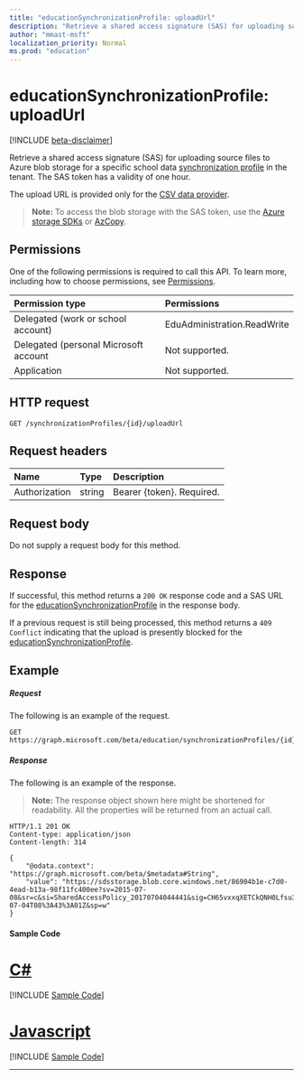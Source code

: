 ```yaml
---
title: "educationSynchronizationProfile: uploadUrl"
description: "Retrieve a shared access signature (SAS) for uploading source files to Azure blob storage for a specific school data synchronization profile in the tenant. The SAS token has a validity of one hour."
author: "mmast-msft"
localization_priority: Normal
ms.prod: "education"
---
```


# educationSynchronizationProfile: uploadUrl

[!INCLUDE [beta-disclaimer](../../includes/beta-disclaimer.md)]

Retrieve a shared access signature (SAS) for uploading source files to Azure blob storage for a specific school data [synchronization profile](../resources/educationsynchronizationprofile.md) in the tenant. The SAS token has a validity of one hour.

The upload URL is provided only for the [CSV data provider](../resources/educationcsvdataprovider.md).

> **Note:** To access the blob storage with the SAS token, use the [Azure storage SDKs](https://github.com/search?q=org%3AAzure+azure-storage) or [AzCopy](https://docs.microsoft.com/en-us/azure/storage/storage-use-azcopy).

## Permissions
One of the following permissions is required to call this API. To learn more, including how to choose permissions, see [Permissions](/graph/permissions-reference).

| Permission type | Permissions |
|:-----------|:----------|
| Delegated (work or school account) | EduAdministration.ReadWrite |
|Delegated (personal Microsoft account|Not supported.|
|Application|Not supported.|

## HTTP request
<!-- { "blockType": "ignored" } -->
```http
GET /synchronizationProfiles/{id}/uploadUrl
```

## Request headers
| Name       | Type | Description|
|:-----------|:------|:----------|
| Authorization  | string  | Bearer {token}. Required.  |

## Request body
Do not supply a request body for this method.
## Response
If successful, this method returns a `200 OK` response code and a SAS URL for the [educationSynchronizationProfile](../resources/educationsynchronizationprofile.md) in the response body.

If a previous request is still being processed, this method returns a `409 Conflict` indicating that the upload is presently blocked for the [educationSynchronizationProfile](../resources/educationsynchronizationprofile.md).

## Example
##### Request
The following is an example of the request.
<!-- {
  "blockType": "request",
  "name": "get_educationSynchronizationProfile_uploadurl"
}-->
```http
GET https://graph.microsoft.com/beta/education/synchronizationProfiles/{id}/uploadUrl
```

##### Response
The following is an example of the response. 

>**Note:** The response object shown here might be shortened for readability. All the properties will be returned from an actual call.

<!-- {
  "blockType": "response",
  "@odata.type": "String",
} -->
```http
HTTP/1.1 201 OK
Content-type: application/json
Content-length: 314

{
    "@odata.context": "https://graph.microsoft.com/beta/$metadata#String",
    "value": "https://sdsstorage.blob.core.windows.net/86904b1e-c7d0-4ead-b13a-98f11fc400ee?sv=2015-07-08&sr=c&si=SharedAccessPolicy_20170704044441&sig=CH65vxxqXETCkQNH0Lfsu31cUo0s0XcEEo0OE2YiL6Q%3D&se=2017-07-04T08%3A43%3A01Z&sp=w"
}
```
#### Sample Code
# [C#](#tab/CS)
[!INCLUDE [Sample Code]( ../includes/get_educationSynchronizationProfile_uploadurl-C#-snippets.md)]

# [Javascript](#tab/Javascript)
[!INCLUDE [Sample Code]( ../includes/get_educationSynchronizationProfile_uploadurl-Javascript-snippets.md)]

---

<!--
{
  "type": "#page.annotation",
  "suppressions": [
    "Error: /api-reference/beta/api/educationsynchronizationprofile-uploadurl.md:\r\n      Exception processing links.\r\n    System.ArgumentException: Link Definition was null. Link text: !INCLUDE [beta-disclaimer](../../includes/beta-disclaimer.md)\r\n      at ApiDoctor.Validation.DocFile.get_LinkDestinations()\r\n      at ApiDoctor.Validation.DocSet.ValidateLinks(Boolean includeWarnings, String[] relativePathForFiles, IssueLogger issues, Boolean requireFilenameCaseMatch, Boolean printOrphanedFiles)"
  ]
}
-->
